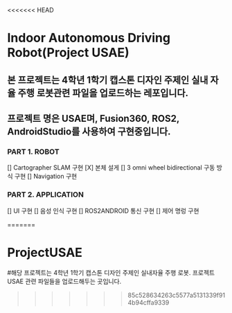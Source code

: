 <<<<<<< HEAD
# Indoor Autonomous Driving Robot(Project USAE)

## 본 프로젝트는 4학년 1학기 캡스톤 디자인 주제인 실내 자율 주행 로봇관련 파일을 업로드하는 레포입니다.

## 프로젝트 명은 USAE며, Fusion360, ROS2, AndroidStudio를 사용하여 구현중입니다.

### PART 1. ROBOT

[] Cartographer SLAM 구현
[X] 본체 설게
[] 3 omni wheel bidirectional 구동 방식 구현
[] Navigation 구현

### PART 2. APPLICATION

[] UI 구현
[] 음성 인식 구현
[] ROS2ANDROID 통신 구현
[] 제어 명렁 구현

=======
# ProjectUSAE


#해당 프로젝트는 4학년 1학기 캡스톤 디자인 주제인 실내자율 주행 로봇. 프로젝트 USAE 관련 파일들을 업로드해두는 곳입니다.
>>>>>>> 85c528634263c5577a5131339f914b94cffa9339
